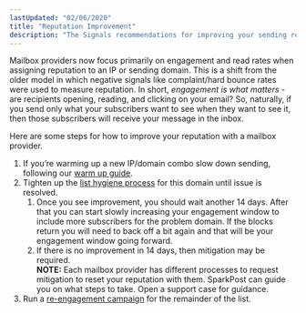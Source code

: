 ```yaml
---
lastUpdated: "02/06/2020"
title: "Reputation Improvement"
description: "The Signals recommendations for improving your sending reputation."
---
```


Mailbox providers now focus primarily on engagement and read rates when assigning reputation to an IP or sending domain. This is a shift from the older model in which negative signals like complaint/hard bounce rates were used to measure reputation. In short, _engagement is what matters_ - are recipients opening, reading, and clicking on your email? So, naturally, if you send only what your subscribers want to see when they want to see it, then those subscribers will receive your message in the inbox.

Here are some steps for how to improve your reputation with a mailbox provider.

1. If you’re warming up a new IP/domain combo slow down sending, following our [warm up guide](https://www.sparkpost.com/docs/deliverability/ip-warm-up-overview/).
1. Tighten up the [list hygiene process](/docs/signals/list-hygiene/) for this domain until issue is resolved.
    1. Once you see improvement, you should wait another 14 days. After that you can start slowly increasing your engagement window to include more subscribers for the problem domain. If the blocks return you will need to back off a bit again and that will be your engagement window going forward.
    1. If there is no improvement in 14 days, then mitigation may be required. <br /> **NOTE:** Each mailbox provider has different processes to request mitigation to reset your reputation with them. SparkPost can guide you on what steps to take.  Open a support case for guidance.
1. Run a [re-engagement campaign](/docs/signals/re-engagement-campaign/) for the remainder of the list. 
